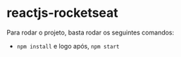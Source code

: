 # reactjs-rocketseat

Para rodar o projeto, basta rodar os seguintes comandos:

- `npm install` e logo após, `npm start`
